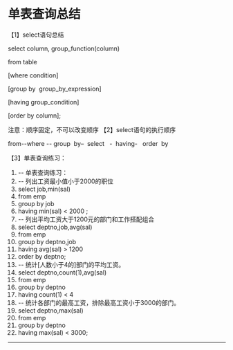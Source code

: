 ﻿
# 单表查询总结

【1】select语句总结 

select column, group_function(column)  

from table  

[where condition]  

[group by  group_by_expression]  

[having group_condition]  

[order by column];  




注意：顺序固定，不可以改变顺序 
【2】select语句的执行顺序 

from--where -- group  by–  select   -  having-   order  by 




【3】单表查询练习： 




1.  -- 单表查询练习：
2.  -- 列出工资最小值小于2000的职位
3.  select job,min(sal)
4.  from emp
5.  group by job
6.  having min(sal) < 2000 ;
7.  -- 列出平均工资大于1200元的部门和工作搭配组合
8.  select deptno,job,avg(sal)
9.  from emp
10. group by deptno,job
11. having avg(sal) > 1200
12. order by deptno;
13. -- 统计[人数小于4的]部门的平均工资。 
14. select deptno,count(1),avg(sal)
15. from emp
16. group by deptno
17. having count(1) < 4
18. -- 统计各部门的最高工资，排除最高工资小于3000的部门。
19. select deptno,max(sal)
20. from emp 
21. group by deptno
22. having max(sal) < 3000;

 






------------------------------------------------------------

